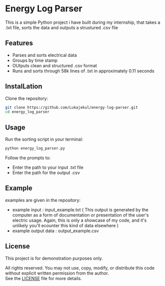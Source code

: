 # Energy Log Parser

This is a simple Python project i have built during my internship, that takes a .txt file, sorts the data and outputs a strustured .csv file

## Features 

- Parses and sorts electrical data 
- Groups by time stamp 
- OUtputs clean and structured .csv format
- Runs and sorts through 58k lines of .txt in approximately 0.11 seconds

## InstalLation

Clone the repository:
```bash
git clone https://github.com/Lukajekul/energy-log-parser.git
cd energy_log_parser
```

## Usage 

Run the sorting script in your terminal:
```bash
python energy_log_parser.py
```
Follow the prompts to:
- Enter the path to your input .txt file
- Enter the path for the output .csv

## Example

examples are given in the repository:
- example input : input_example.txt ( This output is generated by the computer as a form of documentation or presentation of the user's electric usage. Again, this is only a showcase of my code, and it's unlikely you'll ecounter this kind of data elsewhere )
- example output data : output_example.csv

## License

This project is for demonstration purposes only.

All rights reserved. You may not use, copy, modify, or distribute this code without explicit written permission from the author.  
See the [LICENSE](LICENSE) file for more details.